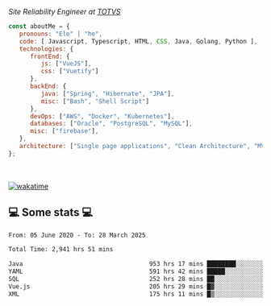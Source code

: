 <p><em>Site Reliability Engineer at <a href="https://www.totvs.com/">TOTVS</a></br>
</em></p>


```javascript
const aboutMe = {
   pronouns: "Ele" | "he",
   code: [ Javascript, Typescript, HTML, CSS, Java, Golang, Python ],
   technologies: {
      frontEnd: {
         js: ["VueJS"],
         css: ["Vuetify"]
      },
      backEnd: {
         java: ["Spring", "Hibernate", "JPA"],
         misc: ["Bash", "Shell Script"]
      },
      devOps: ["AWS", "Docker", "Kubernetes"],
      databases: ["Oracle", "PostgreSQL", "MySQL"],
      misc: ["firebase"],
   },
   architecture: ["Single page applications", "Clean Architecture", "MVC", "Microservices"],
};
```
</br></br>
[![wakatime](https://wakatime.com/badge/user/a3a8ed06-d304-4d6b-bc86-4adc418cdea7.svg)](https://wakatime.com/@a3a8ed06-d304-4d6b-bc86-4adc418cdea7)
<h2>💻 Some stats 💻</h2>

<!--START_SECTION:waka-->

```txt
From: 05 June 2020 - To: 28 March 2025

Total Time: 2,941 hrs 51 mins

Java                                   953 hrs 17 mins ████████░░░░░░░░░░░░░░░░░   32.40 %
YAML                                   591 hrs 42 mins █████░░░░░░░░░░░░░░░░░░░░   20.11 %
SQL                                    252 hrs 28 mins ██░░░░░░░░░░░░░░░░░░░░░░░   08.58 %
Vue.js                                 205 hrs 29 mins █▓░░░░░░░░░░░░░░░░░░░░░░░   06.99 %
XML                                    175 hrs 11 mins █▒░░░░░░░░░░░░░░░░░░░░░░░   05.95 %
```

<!--END_SECTION:waka-->
